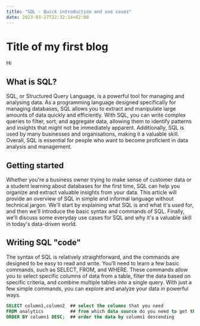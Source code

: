```yaml
---
title: "SQL - Quick introduction and use cases"
date: 2023-03-27T22:32:14+02:00
---
```


# Title of my first blog
Hi

## What is SQL?
SQL, or Structured Query Language, is a powerful tool for managing and analysing data. As a programming language designed specifically for managing databases, SQL allows you to extract and manipulate large amounts of data quickly and efficiently. With SQL, you can write complex queries to filter, sort, and aggregate data, allowing them to identify patterns and insights that might not be immediately apparent. Additionally, SQL is used by many businesses and organisations, making it a valuable skill. Overall, SQL is essential for people who want to become proficient in data analysis and management.

## Getting started
Whether you're a business owner trying to make sense of customer data or a student learning about databases for the first time, SQL can help you organize and extract valuable insights from your data. This article will provide an overview of SQL in simple and informal language without technical jargon. We'll start by explaining what SQL is and what it's used for, and then we'll introduce the basic syntax and commands of SQL. Finally, we'll discuss some everyday use cases for SQL and why it's a valuable skill in today's data-driven world.

## Writing SQL "code"
The syntax of SQL is relatively straightforward, and the commands are designed to be easy to read and write. You'll need to learn a few basic commands, such as SELECT, FROM, and WHERE. These commands allow you to select specific columns of data from a table, filter the data based on specific criteria, and combine multiple tables into a single query. With just a few simple commands, you can explore and analyze your data in powerful ways.

``` sql
SELECT column1,column2  ## select the columns that you need
FROM analytics          ## from which data source do you need to get the data 
ORDER BY column1 DESC;  ## order the data by column1 descending
```
